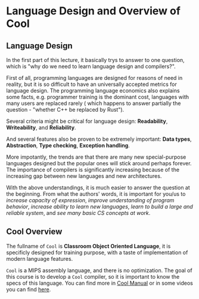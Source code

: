 # Language Design and Overview of Cool

## Language Design

In the first part of this lecture, it basically trys to answer to one question, which is "why do we need
to learn language design and compilers?".

First of all, programming languages are designed for reasons of need in reality, but it is so difficult to
have an universally accepted metrics for language design. The programming language economics also explains
some facts, e.g. programmer training is the dominant cost, languages with many users are replaced rarely ( 
which happens to answer partially the question - "whether C++ be replaced by Rust"). 

Several criteria might be critical for language design: **Readability**, **Writeability**, and **Reliability**.

And several features also be proven to be extremely important: **Data types**, **Abstraction**, **Type checking**,
**Exception handling**.

More impotantly, the trends are that there are many new special-purpose languages designed but the popular ones
will stick around perhaps forever. The importance of compilers is significantly increasing because of the
increasing gap between new languages and new architectures.

With the above understandings, it is much easier to answer the question at the beginning. From what the authors'
words, it is important for you/us to *increase capacity of expression*, *improve understanding of program behavior*,
*increase ability to learn new languages*, *learn to build a large and reliable system*, and *see many basic CS concepts at work*.


## Cool Overview

The fullname of `Cool` is **Classroom Object Oriented Language**, it is specificly designed for training purpose,
with a taste of implementation of modern language features.

`Cool` is a MIPS assembly language, and there is no optimization. The goal of this course is to develop a `Cool` compiler, so it is important to know the specs
of this language. You can find more in [Cool Manual](./cool-manual.pdf) or in some videos you can find [here](./99_references.md).

